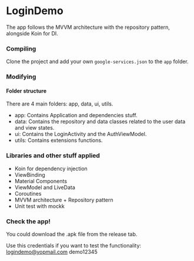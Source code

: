 # LoginDemo
The app follows the MVVM architecture with the repository pattern, alongside Koin for DI.

### Compiling
Clone the project and add your own `google-services.json` to the `app` folder.

### Modifying
#### Folder structure
There are 4 main folders: app, data, ui, utils.
* app: Contains Application and dependencies stuff.
* data: Contains the repository and data classes related to the user data and view states.
* ui: Contains the LoginActivity and the AuthViewModel.
* utils: Contains extensions functions. 

### Libraries and other stuff applied
* Koin for dependency injection
* ViewBinding
* Material Components
* ViewModel and LiveData
* Coroutines
* MVVM architecture + Repository pattern
* Unit test with mockk

### Check the app!
You could download the .apk file from the release tab.

Use this credentials if you want to test the functionality:
    logindemo@yopmail.com
    demo12345